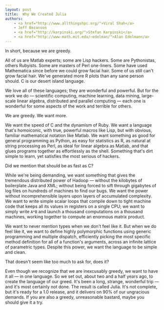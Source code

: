 ```yaml
---
layout: post
title:  Why We Created Julia
authors:
    - <a href="http://www.allthingshpc.org/">Viral Shah</a>
    - Jeff Bezanson
    - <a href="http://karpinski.org/">Stefan Karpinski</a>
    - <a href="http://www-math.mit.edu/~edelman/">Alan Edelman</a>
---
```


In short, because we are greedy.

All of us are Matlab experts;
some are Lisp hackers.
Some are Pythonistas, others Rubyists.
Some are masters of Perl one-liners.
Some have used Mathematica since before we could grow facial hair.
Some of us still can't grow facial hair.
We've generated more R plots than any sane person should.
C is our desert island language.

We love all of these languages;
they are wonderful and powerful.
But for the work we do — scientific computing, machine learning, data mining, large-scale linear algebra, distributed and parallel computing — each one is wonderful for some aspects of the work and terrible for others.

We are greedy.
We want more.

We want the speed of C and the dynamism of Ruby.
We want a language that's homoiconic, with true, powerful macros like Lisp, but with obvious, familiar mathematical notation like Matlab.
We want something as good for general programming as Python,
as easy for statistics as R,
as natural at string processing as Perl,
as ideal for linear algebra as Matlab,
and that glues programs together as effortlessly as the shell.
Something that's dirt simple to learn, yet satisfies the most serious of hackers.

Did we mention that should be as fast as C?

While we're being demanding, we want something that gives the tremendous distributed power of Hadoop — without the kilobytes of boilerplate Java and XML;
without being forced to sift through gigabytes of log files on hundreds of machines to find our bugs.
We want the power without incomprehensible layers upon layers of accumulated complexity.
We want to write simple scalar loops that compile down to tight machine code that keeps all its values in registers on a single CPU;
we want to simply write `A*B` and launch a thousand computations on a thousand machines, working together to compute an enormous matrix product.

We want to never mention types when we don't feel like it.
But when we do feel like it, we want to define highly polymorphic functions using generic programming and multiple dispatch, efficiently picking the most specific method definition for all of a function's arguments, across an infinite lattice of parametric types.
Despite this power, we want the language to be simple and clean.

That doesn't seem like too much to ask for, does it?

Even though we recognize that we are inexcusably greedy, we want to have it all — in one language.
So we set out, about two and a half years ago, to create the language of our greed.
It's been a long, strange, wonderful trip — and it's most certainly not done.
The result is called Julia.
It's not complete, but it's ready for a 1.0 release, and it delivers on 90% of our ungracious demands.
If you are also a greedy, unreasonable bastard, maybe you should give it a try.
